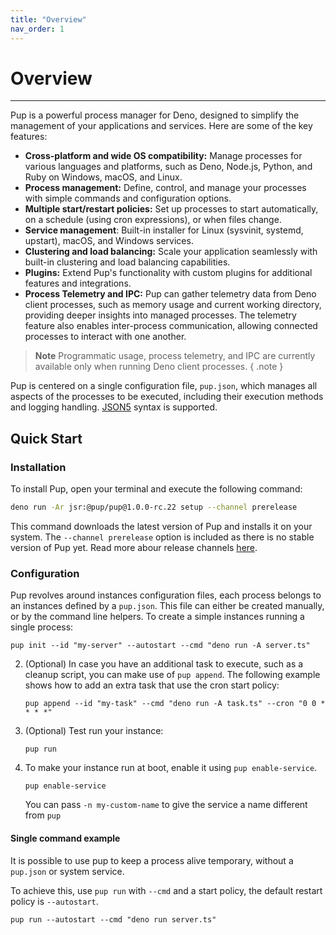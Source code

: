 ```yaml
---
title: "Overview"
nav_order: 1
---
```


# Overview

---

Pup is a powerful process manager for Deno, designed to simplify the management of your applications and services. Here are some of the key features:

- **Cross-platform and wide OS compatibility:** Manage processes for various languages and platforms, such as Deno, Node.js, Python, and Ruby on Windows, macOS, and Linux.
- **Process management:** Define, control, and manage your processes with simple commands and configuration options.
- **Multiple start/restart policies:** Set up processes to start automatically, on a schedule (using cron expressions), or when files change.
- **Service management**: Built-in installer for Linux (sysvinit, systemd, upstart), macOS, and Windows services.
- **Clustering and load balancing:** Scale your application seamlessly with built-in clustering and load balancing capabilities.
- **Plugins:** Extend Pup's functionality with custom plugins for additional features and integrations.
- **Process Telemetry and IPC:** Pup can gather telemetry data from Deno client processes, such as memory usage and current working directory, providing deeper insights into managed processes. The
  telemetry feature also enables inter-process communication, allowing connected processes to interact with one another.

> **Note** Programmatic usage, process telemetry, and IPC are currently available only when running Deno client processes. { .note }

Pup is centered on a single configuration file, `pup.json`, which manages all aspects of the processes to be executed, including their execution methods and logging handling.
[JSON5](https://github.com/json5/json5) syntax is supported.

## Quick Start

### Installation

To install Pup, open your terminal and execute the following command:

```bash
deno run -Ar jsr:@pup/pup@1.0.0-rc.22 setup --channel prerelease
```

This command downloads the latest version of Pup and installs it on your system. The `--channel prerelease` option is included as there is no stable version of Pup yet. Read more abour release
channels [here](https://hexagon.github.io/pup/installation.html#release-channels).

### Configuration

Pup revolves around instances configuration files, each process belongs to an instances defined by a `pup.json`. This file can either be created manually, or by the command line helpers. To create a
simple instances running a single process:

`pup init --id "my-server" --autostart --cmd "deno run -A server.ts"`

2. (Optional) In case you have an additional task to execute, such as a cleanup script, you can make use of `pup append`. The following example shows how to add an extra task that use the cron start
   policy:

   `pup append --id "my-task" --cmd "deno run -A task.ts" --cron "0 0 * * * *"`

3. (Optional) Test run your instance:

   `pup run`

4. To make your instance run at boot, enable it using `pup enable-service`.

   `pup enable-service`

   You can pass `-n my-custom-name` to give the service a name different from `pup`

#### Single command example

It is possible to use pup to keep a process alive temporary, without a `pup.json` or system service.

To achieve this, use `pup run` with `--cmd` and a start policy, the default restart policy is `--autostart`.

`pup run --autostart --cmd "deno run server.ts"`
